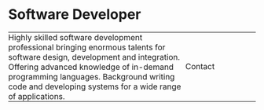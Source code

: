 <h1 width="100%">Software Developer</h1>
<table>
<tr>
<td width="70%" style="border: 0; padding: 0;">
Highly skilled software development professional bringing enormous
talents for software design, development and integration. Offering
advanced knowledge of in-demand programming languages. Background
writing code and developing systems for a wide range of applications.
</td>
<td width="30%" border="0">
Contact
</td>
</tr>
</table>
